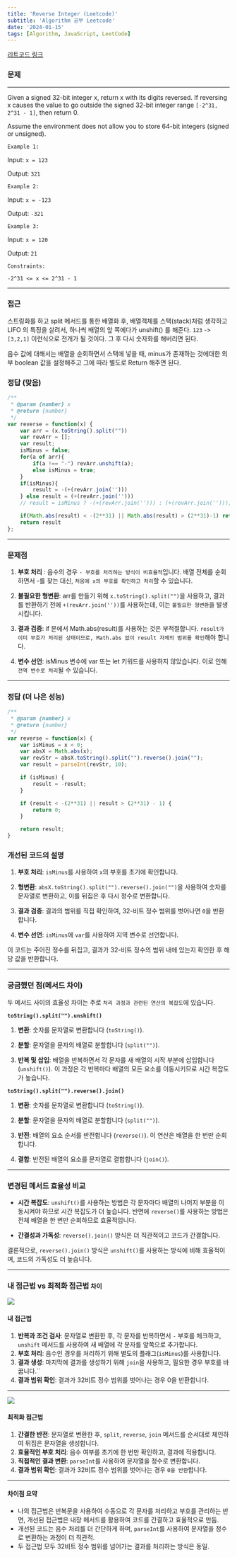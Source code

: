 ```yaml
---
title: 'Reverse Integer (Leetcode)'
subtitle: 'Algorithm 공부 Leetcode'
date: '2024-01-15'
tags: [Algorithm, JavaScript, LeetCode]
---
```



<span class="blogLink">[리트코드 링크](https://leetcode.com/problems/reverse-integer/description/)</span>

### 문제 

---- 

Given a signed 32-bit integer x, return x with its digits reversed. If reversing x causes the value to go outside the signed 32-bit integer range `[-2^31, 2^31 - 1]`, then return 0.

Assume the environment does not allow you to store 64-bit integers (signed or unsigned).

 

`Example 1:`

Input: `x = 123`

Output: `321`


`Example 2:`

Input: `x = -123`

Output: `-321`


`Example 3:`

Input: `x = 120`

Output: `21`
 

`Constraints:`

`-2^31 <= x <= 2^31 - 1`


----

### 접근

스트링화를 하고 split 메서드를 통한 배열화 후, 배열객체를 스택(stack)처럼 생각하고 LIFO 의 특징을 살려서,
하나씩 배열의 앞 쪽에다가 unshift() 를 해준다. `123` -> `[3,2,1]` 이런식으로 전개가 될 것이다. 그 후 다시 숫자화를 해버리면 된다.

음수 값에 대해서는
배열을 순회하면서 스택에 넣을 때, minus가 존재하는 것에대한 외부 boolean 값을 설정해주고 그에 따라 별도로 Return 해주면 된다.



### 정답 (맞음)

```javascript
/**
 * @param {number} x
 * @return {number}
 */
var reverse = function(x) {
    var arr = (x.toString().split(""))
    var revArr = [];
    var result;
    isMinus = false;
    for(a of arr){
        if(a !== "-") revArr.unshift(a);
        else isMinus = true;
    }
    if(isMinus){
        result = -(+(revArr.join('')))
    } else result = (+(revArr.join('')))
    // result = isMinus ? -(+(revArr.join(''))) : (+(revArr.join('')));

    if(Math.abs(result) < -(2**31) || Math.abs(result) > (2**31)-1) return result = 0;
    return result
};

```

----

### 문제점



1. **부호 처리** : 음수의 경우 `- 부호를 처리하는 방식이 비효율적`입니다. 배열 전체를 순회하면서 -를 찾는 대신, `처음에 x의 부호를 확인하고 처리`할 수 있습니다.

2. **불필요한 형변환**: arr를 만들기 위해 `x.toString().split("")`을 사용하고, 결과를 반환하기 전에 `+(revArr.join(''))`를 사용하는데, 이는 `불필요한 형변환`을 발생시킵니다.

3. **결과 검증**: if 문에서 Math.abs(result)를 사용하는 것은 부적절합니다. `result가 이미 부호가 처리된 상태이므로, Math.abs 없이 result 자체의 범위를 확인`해야 합니다.

4. **변수 선언**: isMinus 변수에 var 또는 let 키워드를 사용하지 않았습니다. 이로 인해 `전역 변수로 처리`될 수 있습니다.

----


### 정답 (더 나은 성능)

```javascript
/**
 * @param {number} x
 * @return {number}
 */
var reverse = function(x) {
    var isMinus = x < 0;
    var absX = Math.abs(x);
    var revStr = absX.toString().split("").reverse().join("");
    var result = parseInt(revStr, 10);

    if (isMinus) {
        result = -result;
    }

    if (result < -(2**31) || result > (2**31) - 1) {
        return 0;
    }

    return result;
}

```


### 개선된 코드의 설명

1. **부호 처리**: `isMinus`를 사용하여 `x`의 부호를 초기에 확인합니다.

2. **형변환**: `absX.toString().split("").reverse().join("")`을 사용하여 숫자를 문자열로 변환하고, 이를 뒤집은 후 다시 정수로 변환합니다.

3. **결과 검증**: 결과의 범위를 직접 확인하여, 32-비트 정수 범위를 벗어나면 `0`을 반환합니다.

4. **변수 선언**: `isMinus`에 `var`를 사용하여 지역 변수로 선언합니다.

이 코드는 주어진 정수를 뒤집고, 결과가 32-비트 정수의 범위 내에 있는지 확인한 후 해당 값을 반환합니다.




----

### 궁금했던 점(메서드 차이)

두 메서드 사이의 효율성 차이는 주로 `처리 과정과 관련된 연산의 복잡도`에 있습니다.

**`toString().split("").unshift()`**

1. **변환**: 숫자를 문자열로 변환합니다 (`toString()`).

2. **분할**: 문자열을 문자의 배열로 분할합니다 (`split("")`).

3. **반복 및 삽입**: 배열을 반복하면서 각 문자를 새 배열의 시작 부분에 삽입합니다 (`unshift()`). 이 과정은 각 반복마다 배열의 모든 요소를 이동시키므로 시간 복잡도가 높습니다.

**`toString().split("").reverse().join()`**

1. **변환**: 숫자를 문자열로 변환합니다 (`toString()`).

2. **분할**: 문자열을 문자의 배열로 분할합니다 (`split("")`).

3. **반전**: 배열의 요소 순서를 반전합니다 (`reverse()`). 이 연산은 배열을 한 번만 순회합니다.

4. **결합**: 반전된 배열의 요소를 문자열로 결합합니다 (`join()`).

----

### 변경된 메서드 효율성 비교

- **시간 복잡도**: `unshift()`를 사용하는 방법은 각 문자마다 배열의 나머지 부분을 이동시켜야 하므로 시간 복잡도가 더 높습니다. 반면에 `reverse()`를 사용하는 방법은 전체 배열을 한 번만 순회하므로 효율적입니다.

- **간결성과 가독성**: `reverse().join()` 방식은 더 직관적이고 코드가 간결합니다.

결론적으로, `reverse().join()` 방식은 `unshift()`를 사용하는 방식에 비해 효율적이며, 코드의 가독성도 더 높습니다.

-----

### 내 접근법 vs 최적화 접근법 `차이`

<img className="blogImage" src="/blog/reverse_1.png">

#### **내 접근법**

1. **반복과 조건 검사**: 문자열로 변환한 후, 각 문자를 반복하면서 `-` 부호를 체크하고, `unshift` 메서드를 사용하여 새 배열에 각 문자를 앞쪽으로 추가합니다. 
2. **부호 처리**: 음수인 경우를 처리하기 위해 별도의 플래그(`isMinus`)를 사용합니다.
3. **결과 생성**: 마지막에 결과를 생성하기 위해 `join`을 사용하고, 필요한 경우 부호를 바꿉니다.``
4. **결과 범위 확인**: 결과가 32비트 정수 범위를 벗어나는 경우 0을 반환합니다.

----

<img className="blogImage" src="/blog/reverse_2.png">

#### **최적화 접근법**

1. **간결한 반전**: 문자열로 변환한 후, `split`, `reverse`, `join` 메서드를 순서대로 체인하여 뒤집은 문자열을 생성합니다.
2. **효율적인 부호 처리**: 음수 여부를 초기에 한 번만 확인하고, 결과에 적용합니다.
3. **직접적인 결과 변환**: `parseInt`를 사용하여 문자열을 정수로 변환합니다.
4. **결과 범위 확인**: 결과가 32비트 정수 범위를 벗어나는 경우 `0을 반환`합니다.

----

#### **차이점 요약**

- 나의 접근법은 반복문을 사용하여 수동으로 각 문자를 처리하고 부호를 관리하는 반면, 개선된 접근법은 내장 메서드를 활용하여 코드를 간결하고 효율적으로 만듬.
- 개선된 코드는 음수 처리를 더 간단하게 하며, `parseInt`를 사용하여 문자열을 정수로 변환하는 과정이 더 직관적.
- 두 접근법 모두 32비트 정수 범위를 넘어가는 결과를 처리하는 방식은 동일.